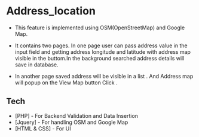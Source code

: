 # Address_location

- This feature is implemented using OSM(OpenStreetMap) and Google Map.

- It contains two pages. In one page user can pass address value in the input field and getting address longitude and latitude with address map visible in the buttom.In the background searched address details will save in database.

- In another page saved address will be visible in a list . And Address map will popup on the View Map button Click .

## Tech

- [PHP] - For Backend Validation and Data Insertion
- [Jquery] - For handling OSM and Google Map 
- [HTML & CSS] - For UI




